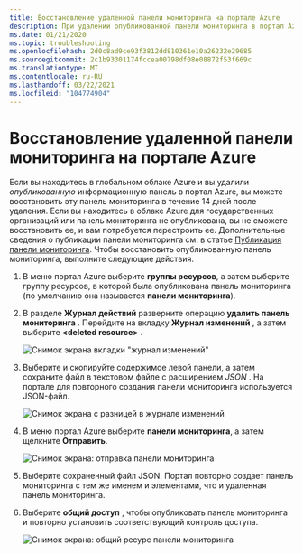 ```yaml
---
title: Восстановление удаленной панели мониторинга на портале Azure
description: При удалении опубликованной панели мониторинга в портал Azure можно восстановить панель мониторинга.
ms.date: 01/21/2020
ms.topic: troubleshooting
ms.openlocfilehash: 2d0c8ad9ce93f3812dd810361e10a26232e29685
ms.sourcegitcommit: 2c1b93301174fccea00798df08e08872f53f669c
ms.translationtype: MT
ms.contentlocale: ru-RU
ms.lasthandoff: 03/22/2021
ms.locfileid: "104774904"
---
```

# <a name="recover-a-deleted-dashboard-in-the-azure-portal"></a>Восстановление удаленной панели мониторинга на портале Azure

Если вы находитесь в глобальном облаке Azure и вы удалили _опубликованную_ информационную панель в портал Azure, вы можете восстановить эту панель мониторинга в течение 14 дней после удаления. Если вы находитесь в облаке Azure для государственных организаций или панель мониторинга не опубликована, вы не сможете восстановить ее, и вам потребуется перестроить ее. Дополнительные сведения о публикации панели мониторинга см. в статье [Публикация панели мониторинга](azure-portal-dashboard-share-access.md#publish-a-dashboard). Чтобы восстановить опубликованную панель мониторинга, выполните следующие действия.

1. В меню портал Azure выберите **группы ресурсов**, а затем выберите группу ресурсов, в которой была опубликована панель мониторинга (по умолчанию она называется **панели мониторинга**).

1. В разделе **Журнал действий** разверните операцию **удалить панель мониторинга** . Перейдите на вкладку **Журнал изменений** , а затем выберите **\<deleted resource\>** .

    ![Снимок экрана вкладки "журнал изменений"](media/recover-shared-deleted-dashboard/change-history-tab.png)

1. Выберите и скопируйте содержимое левой панели, а затем сохраните файл в текстовом файле с расширением _JSON_ . На портале для повторного создания панели мониторинга используется JSON-файл.

    ![Снимок экрана с разницей в журнале изменений](media/recover-shared-deleted-dashboard/change-history-diff.png)

1. В меню портал Azure выберите **панели мониторинга**, а затем щелкните **Отправить**.

    ![Снимок экрана: отправка панели мониторинга](media/recover-shared-deleted-dashboard/dashboard-upload.png)

1. Выберите сохраненный файл JSON. Портал повторно создает панель мониторинга с тем же именем и элементами, что и удаленная панель мониторинга.

1. Выберите **общий доступ** , чтобы опубликовать панель мониторинга и повторно установить соответствующий контроль доступа.

    ![Снимок экрана: общий ресурс панели мониторинга](media/recover-shared-deleted-dashboard/dashboard-share.png)
